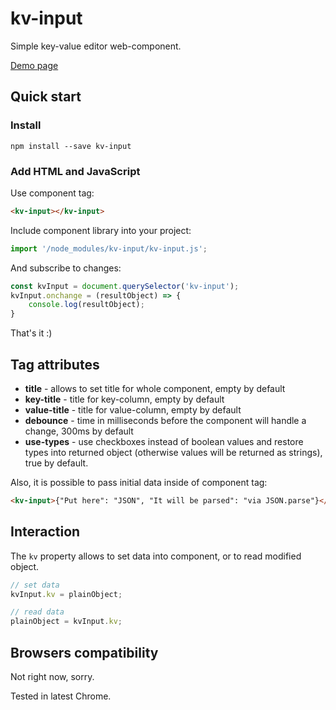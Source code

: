 # kv-input
Simple key-value editor web-component.

[Demo page](https://liksu.github.io/kv-input/)

## Quick start

### Install

```shell script
npm install --save kv-input
```

### Add HTML and JavaScript

Use component tag:

```html
<kv-input></kv-input>
```

Include component library into your project:

```js
import '/node_modules/kv-input/kv-input.js';
```

And subscribe to changes:

```js
const kvInput = document.querySelector('kv-input');
kvInput.onchange = (resultObject) => {
    console.log(resultObject);
} 
```

That's it :)

## Tag attributes

* **title** - allows to set title for whole component, empty by default
* **key-title** - title for key-column, empty by default
* **value-title** - title for value-column, empty by default
* **debounce** - time in milliseconds before the component will handle a change, 300ms by default
* **use-types** - use checkboxes instead of boolean values and restore types into returned object (otherwise values will be returned as strings), true by default.

Also, it is possible to pass initial data inside of component tag:

```html
<kv-input>{"Put here": "JSON", "It will be parsed": "via JSON.parse"}</kv-input>
```

## Interaction

The `kv` property allows to set data into component, or to read modified object.

```js
// set data
kvInput.kv = plainObject;

// read data
plainObject = kvInput.kv;
```

## Browsers compatibility

Not right now, sorry.

Tested in latest Chrome. 
